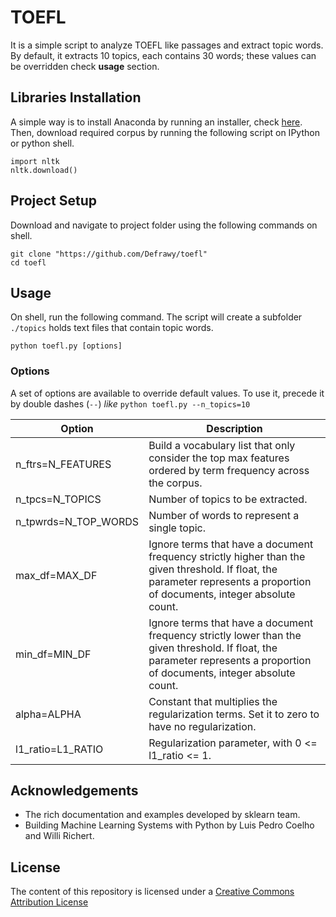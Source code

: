 # TOEFL
It is a simple script to analyze TOEFL like passages and extract topic words.
By default, it extracts 10 topics, each contains 30 words; these values can be overridden check **usage** section.

## Libraries Installation

A simple way is to install Anaconda by running an installer, check [here](https://conda.io/docs/user-guide/install/index.html#regular-installation). Then, download required corpus by running the following script on IPython or python shell.

```
import nltk
nltk.download()
```

## Project Setup
Download and navigate to project folder using the following commands on shell.
```
git clone "https://github.com/Defrawy/toefl"
cd toefl
```

## Usage
On shell, run the following command. The script will create a subfolder `./topics` holds text files that contain topic words.

```
python toefl.py [options]
```

### Options
A set of options are available to override default values. To use it, precede it by double dashes (`--`) _like_ ```python toefl.py --n_topics=10```

Option                      | Description				
----------------------------|------------------------
  n_ftrs=N_FEATURES	| Build a vocabulary list that only consider the top max features ordered by term frequency across the corpus.
  n_tpcs=N_TOPICS   	|Number of topics to be extracted.
  n_tpwrds=N_TOP_WORDS |Number of words to represent a single topic.
  max_df=MAX_DF       	|Ignore terms that have a document frequency strictly higher than the given threshold. If float, the parameter represents a proportion of documents, integer absolute count.
  min_df=MIN_DF       	|Ignore terms that have a document frequency strictly lower than the given threshold. If float, the parameter represents a proportion of documents, integer absolute count.
  alpha=ALPHA         	|Constant that multiplies the regularization terms. Set it to zero to have no regularization.
  l1_ratio=L1_RATIO   	|Regularization parameter, with 0 <= l1_ratio <= 1.

## Acknowledgements
- The rich documentation and examples developed by sklearn team.
- Building Machine Learning Systems with Python by Luis Pedro Coelho and Willi Richert.

## License
The content of this repository is licensed under a [Creative Commons Attribution License](https://creativecommons.org/licenses/by/4.0/)
